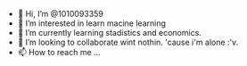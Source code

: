 - 👋 Hi, I’m @1010093359
- 👀 I’m interested in learn macine learning
- 🌱 I’m currently learning stadistics and economics.
- 💞️ I’m looking to collaborate wint nothin. 'cause i'm alone :'v.
- 📫 How to reach me ...

<!---
1010093359/1010093359 is a ✨ special ✨ repository because its `README.md` (this file) appears on your GitHub profile.
You can click the Preview link to take a look at your changes.
--->

